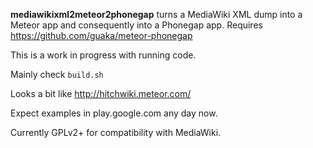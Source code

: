 **mediawikixml2meteor2phonegap** turns a MediaWiki XML dump into a
Meteor app and consequently into a Phonegap app.  Requires
https://github.com/guaka/meteor-phonegap


This is a work in progress with running code.


Mainly check `build.sh`


Looks a bit like http://hitchwiki.meteor.com/

Expect examples in play.google.com any day now.



Currently GPLv2+ for compatibility with MediaWiki.
